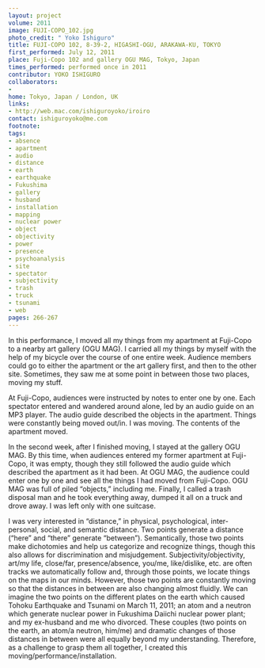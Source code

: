 ```yaml
---
layout: project
volume: 2011
image: FUJI-COPO_102.jpg
photo_credit: " Yoko Ishiguro"
title: FUJI-COPO 102, 8-39-2, HIGASHI-OGU, ARAKAWA-KU, TOKYO
first_performed: July 12, 2011
place: Fuji-Copo 102 and gallery OGU MAG, Tokyo, Japan
times_performed: performed once in 2011
contributor: YOKO ISHIGURO
collaborators:
- 
home: Tokyo, Japan / London, UK
links:
- http://web.mac.com/ishiguroyoko/iroiro
contact: ishiguroyoko@me.com
footnote: 
tags:
- absence
- apartment
- audio
- distance
- earth
- earthquake
- Fukushima
- gallery
- husband
- installation
- mapping
- nuclear power
- object
- objectivity
- power
- presence
- psychoanalysis
- site
- spectator
- subjectivity
- trash
- truck
- tsunami
- web
pages: 266-267
---
```


In this performance, I moved all my things from my apartment at Fuji-Copo to a nearby art gallery (OGU MAG). I carried all my things by myself with the help of my bicycle over the course of one entire week. Audience members could go to either the apartment or the art gallery first, and then to the other site. Sometimes, they saw me at some point in between those two places, moving my stuff. 

At Fuji-Copo, audiences were instructed by notes to enter one by one. Each spectator entered and wandered around alone, led by an audio guide on an MP3 player. The audio guide described the objects in the apartment. Things were constantly being moved out/in. I was moving. The contents of the apartment moved. 

In the second week, after I finished moving, I stayed at the gallery OGU MAG. By this time, when audiences entered my former apartment at Fuji-Copo, it was empty, though they still followed the audio guide which described the apartment as it had been. At OGU MAG, the audience could enter one by one and see all the things I had moved from Fuji-Copo. OGU MAG was full of piled “objects,” including me. Finally, I called a trash disposal man and he took everything away, dumped it all on a truck and drove away. I was left only with one suitcase. 

I was very interested in “distance,” in physical, psychological, inter-personal, social, and semantic distance. Two points generate a distance (“here” and “there” generate “between”). Semantically, those two points make dichotomies and help us categorize and recognize things, though this also allows for discrimination and misjudgement. Subjectivity/objectivity, art/my life, close/far, presence/absence, you/me, like/dislike, etc. are often tracks we automatically follow and, through those points, we locate things on the maps in our minds. However, those two points are constantly moving so that the distances in between are also changing almost fluidly. We can imagine the two points on the different plates on the earth which caused Tohoku Earthquake and Tsunami on March 11, 2011; an atom and a neutron which generate nuclear power in Fukushima Daiichi nuclear power plant; and my ex-husband and me who divorced. These couples (two points on the earth, an atom/a neutron, him/me) and dramatic changes of those distances in between were all equally beyond my understanding. Therefore, as a challenge to grasp them all together, I created this moving/performance/installation.
